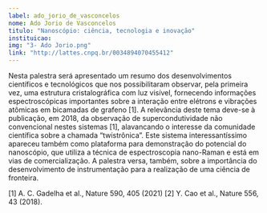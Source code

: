 ```yaml
---
label: ado_jorio_de_vasconcelos
nome: Ado Jorio de Vasconcelos
titulo: "Nanoscópio: ciência, tecnologia e inovação"
instituicao: 
img: "3- Ado Jorio.png"
link: "http://lattes.cnpq.br/0034894070455412"
---
```


Nesta palestra será apresentado um resumo dos desenvolvimentos científicos e tecnológicos que nos possibilitaram observar, pela primeira vez, uma
estrutura cristalográfica com luz visível, fornecendo informações espectroscópicas importantes sobre a interação entre elétrons e vibrações
atômicas em bicamadas de grafeno [1]. A relevância deste tema deve-se à publicação, em 2018, da observação de supercondutividade não convencional
nestes sistemas [1], alavancando o interesse da comunidade científica sobre a chamada “twistrônica”. Este sistema interessantíssimo apareceu também como
plataforma para demonstração do potencial do nanoscópio, que utiliza a técnica de espectroscopia nano-Raman e está em vias de comercialização. A palestra
versa, também, sobre a importância do desenvolvimento de instrumentação para a realização de uma ciência de fronteira.

[1] A. C. Gadelha et al., Nature 590, 405 (2021)
[2] Y. Cao et al., Nature 556, 43 (2018).
